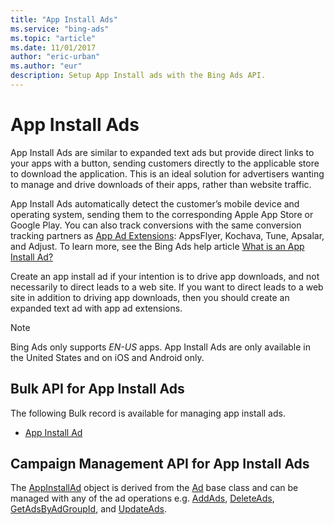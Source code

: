 ```yaml
---
title: "App Install Ads"
ms.service: "bing-ads"
ms.topic: "article"
ms.date: 11/01/2017
author: "eric-urban"
ms.author: "eur"
description: Setup App Install ads with the Bing Ads API.
---
```

# App Install Ads
App Install Ads are similar to expanded text ads but provide direct links to your apps with a button, sending customers directly to the applicable store to download the application. This is an ideal solution for advertisers wanting to manage and drive downloads of their apps, rather than website traffic.

App Install Ads automatically detect the customer’s mobile device and operating system, sending them to the corresponding Apple App Store or Google Play. You can also track conversions with the same conversion tracking partners as [App Ad Extensions](~/guides/ad-extensions.md): AppsFlyer, Kochava, Tune, Apsalar, and Adjust. To learn more, see the Bing Ads help article [What is an App Install Ad?](https://help.bingads.microsoft.com/#apex/3/en/56836/0)

Create an app install ad if your intention is to drive app downloads, and not necessarily to direct leads to a web site. If you want to direct leads to a web site in addition to driving app downloads, then you should create an expanded text ad with app ad extensions.

> [!NOTE]
> Bing Ads only supports *EN-US* apps. App Install Ads are only available in the United States and on iOS and Android only.

## <a name="bulk"></a>Bulk API for App Install Ads
The following Bulk record is available for managing app install ads.
* [App Install Ad](~/bulk-service/app-install-ad.md)

## <a name="campaign"></a>Campaign Management API for App Install Ads
The [AppInstallAd](~/campaign-management-service/appinstallad.md) object is derived from the [Ad](~/campaign-management-service/ad.md) base class and can be managed with any of the ad operations e.g. [AddAds](~/campaign-management-service/addads.md), [DeleteAds](~/campaign-management-service/deleteads.md), [GetAdsByAdGroupId](~/campaign-management-service/getadsbyadgroupid.md), and [UpdateAds](~/campaign-management-service/updateads.md). 
